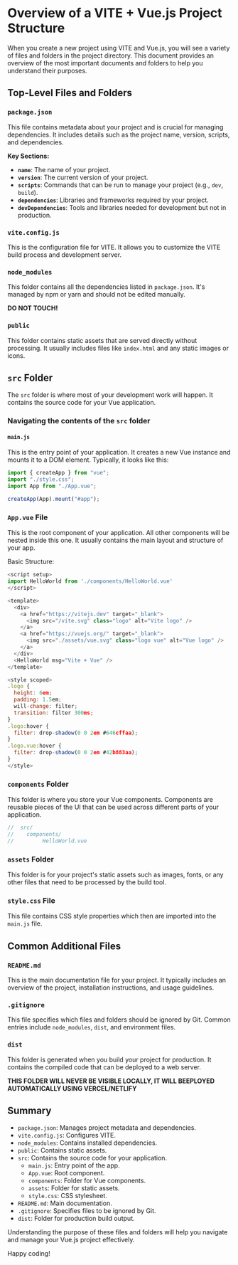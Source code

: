 # Overview of a VITE + Vue.js Project Structure

When you create a new project using VITE and Vue.js, you will see a variety of files and folders in the project directory. This document provides an overview of the most important documents and folders to help you understand their purposes.

## Top-Level Files and Folders

### `package.json`

This file contains metadata about your project and is crucial for managing dependencies. It includes details such as the project name, version, scripts, and dependencies.

**Key Sections:**

- **`name`**: The name of your project.
- **`version`**: The current version of your project.
- **`scripts`**: Commands that can be run to manage your project (e.g., `dev`, `build`).
- **`dependencies`**: Libraries and frameworks required by your project.
- **`devDependencies`**: Tools and libraries needed for development but not in production.

### `vite.config.js`

This is the configuration file for VITE. It allows you to customize the VITE build process and development server.

### `node_modules`

This folder contains all the dependencies listed in `package.json`. It's managed by npm or yarn and should not be edited manually.

**DO NOT TOUCH!**

### `public`

This folder contains static assets that are served directly without processing. It usually includes files like `index.html` and any static images or icons.

## `src` Folder

The `src` folder is where most of your development work will happen. It contains the source code for your Vue application.

### Navigating the contents of the `src` folder

#### `main.js`

This is the entry point of your application. It creates a new Vue instance and mounts it to a DOM element. Typically, it looks like this:

```javascript
import { createApp } from "vue";
import "./style.css";
import App from "./App.vue";

createApp(App).mount("#app");
```

### `App.vue` File

This is the root component of your application. All other components will be nested inside this one. It usually contains the main layout and structure of your app.

Basic Structure:

```javascript
<script setup>
import HelloWorld from './components/HelloWorld.vue'
</script>

<template>
  <div>
    <a href="https://vitejs.dev" target="_blank">
      <img src="/vite.svg" class="logo" alt="Vite logo" />
    </a>
    <a href="https://vuejs.org/" target="_blank">
      <img src="./assets/vue.svg" class="logo vue" alt="Vue logo" />
    </a>
  </div>
  <HelloWorld msg="Vite + Vue" />
</template>

<style scoped>
.logo {
  height: 6em;
  padding: 1.5em;
  will-change: filter;
  transition: filter 300ms;
}
.logo:hover {
  filter: drop-shadow(0 0 2em #646cffaa);
}
.logo.vue:hover {
  filter: drop-shadow(0 0 2em #42b883aa);
}
</style>
```

### `components` Folder

This folder is where you store your Vue components. Components are reusable pieces of the UI that can be used across different parts of your application.

```javascript
//  src/
//    components/
//         HelloWorld.vue
```

### `assets` Folder

This folder is for your project's static assets such as images, fonts, or any other files that need to be processed by the build tool.

### `style.css` File

This file contains CSS style properties which then are imported into the `main.js` file.

## Common Additional Files

### `README.md`

This is the main documentation file for your project. It typically includes an overview of the project, installation instructions, and usage guidelines.

### `.gitignore`

This file specifies which files and folders should be ignored by Git. Common entries include `node_modules`, `dist`, and environment files.

### `dist`

This folder is generated when you build your project for production. It contains the compiled code that can be deployed to a web server.

**THIS FOLDER WILL NEVER BE VISIBLE LOCALLY, IT WILL BEEPLOYED AUTOMATICALLY USING VERCEL/NETLIFY**

## Summary

- `package.json`: Manages project metadata and dependencies.
- `vite.config.js`: Configures VITE.
- `node_modules`: Contains installed dependencies.
- `public`: Contains static assets.
- `src`: Contains the source code for your application.
  - `main.js`: Entry point of the app.
  - `App.vue`: Root component.
  - `components`: Folder for Vue components.
  - `assets`: Folder for static assets.
  - `style.css`: CSS stylesheet.
- `README.md`: Main documentation.
- `.gitignore`: Specifies files to be ignored by Git.
- `dist`: Folder for production build output.

Understanding the purpose of these files and folders will help you navigate and manage your Vue.js project effectively.

Happy coding!
